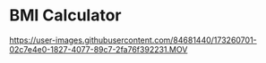 


# BMI Calculator 






https://user-images.githubusercontent.com/84681440/173260701-02c7e4e0-1827-4077-89c7-2fa76f392231.MOV

